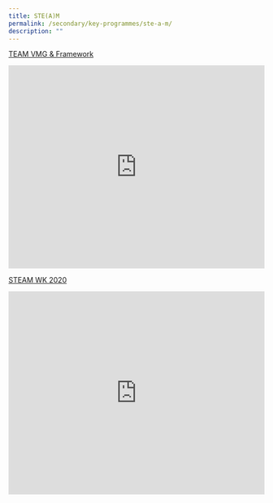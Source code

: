 ```yaml
---
title: STE(A)M
permalink: /secondary/key-programmes/ste-a-m/
description: ""
---
```


[TEAM VMG & Framework](https://drive.google.com/file/d/1WowH9K6KwuTRfcteVucpLinCU3zIMwEl/view?usp=drive_open)

<div style="width:100%; height:400px">
  <iframe class="ive_eobj_center" allowfullscreen="" frameborder="0" title="MGS Heritage Video" src="https://www.youtube.com/embed/usfMR23wbE0" height="100%" width="100%">
  </iframe>
</div>

[STEAM WK 2020](https://drive.google.com/file/d/1IEVrZxpZXXveSXX5XxhgBP2zeIaneRpj/view)

<div style="width:100%; height:400px">
  <iframe class="ive_eobj_center" allowfullscreen="" frameborder="0" title="MGS Heritage Video" src="https://www.youtube.com/embed/7KLOPyL4PVI" height="100%" width="100%">
  </iframe>
</div>
